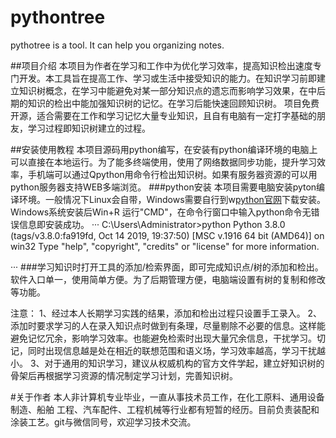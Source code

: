 # pythontree
pythotree is a tool. It can help you organizing notes.

##项目介绍
本项目为作者在学习和工作中为优化学习效率，提高知识检出速度专门开发。本工具旨在提高工作、学习或生活中接受知识的能力。在知识学习前即建立知识树概念，在学习中能避免对某一部分知识点的遗忘而影响学习效果，在中后期的知识的检出中能加强知识树的记忆。在学习后能快速回顾知识树。
项目免费开源，适合需要在工作和学习记忆大量专业知识，且自有电脑有一定打字基础的朋友，学习过程即知识树建立的过程。

##安装使用教程
本项目源码用python编写，在安装有python编译环境的电脑上可以直接在本地运行。为了能多终端使用，使用了网络数据同步功能，提升学习效率，手机端可以通过Qpython用命令行检出知识树。如果有服务器资源的可以用python服务器支持WEB多端浏览。
###python安装
本项目需要电脑安装pyton编译环境。一般情况下Linux会自带，Windows需要自行到w[python官网](https://www.python.org/downloads/)下载安装。
Windows系统安装后Win+R 运行"CMD"，在命令行窗口中输入python命令无错误信息即安装成功。
···
C:\Users\Administrator>python
Python 3.8.0 (tags/v3.8.0:fa919fd, Oct 14 2019, 19:37:50) [MSC v.1916 64 bit (AMD64)] on win32
Type "help", "copyright", "credits" or "license" for more information.
>>>
···
###学习知识时打开工具的添加/检索界面，即可完成知识点/树的添加和检出。软件入口单一，使用简单方便。为了后期管理方便，电脑端设置有树的复制和修改等功能。

注意：
1、经过本人长期学习实践的结果，添加和检出过程只设置手工录入。
2、添加时要求学习的人在录入知识点时做到有条理，尽量剔除不必要的信息。这样能避免记忆冗余，影响学习效率。也能避免检索时出现大量冗余信息，干扰学习。切记，同时出现信息越是处在相近的联想范围和语义场，学习效率越高，学习干扰越小。
3、对于通用的知识学习，建议从权威机构的官方文件学起，建立好知识树的骨架后再根据学习资源的情况制定学习计划，完善知识树。

#关于作者
本人非计算机专业毕业，一直从事技术员工作，在化工原料、通用设备制造、船舶
工程、汽车配件、工程机械等行业都有短暂的经历。目前负责装配和涂装工艺。git与微信同号，欢迎学习技术交流。